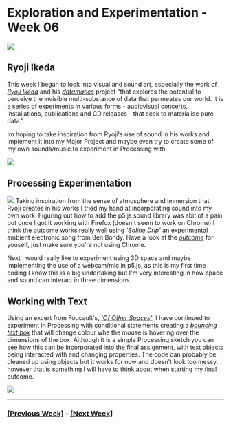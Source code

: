 # Exploration and Experimentation - Week 06
![](ryoji.jpeg) 
## Ryoji Ikeda
This week I began to look into visual and sound art, especially the work of [*Ryoji Ikeda*](http://www.ryojiikeda.com/) and his [*datamatics*](http://www.ryojiikeda.com/project/datamatics/?fbclid=IwAR3fjztq06NIOVAcqhVfksC-cztDaakEeMaU3bNkZ6g3TesdKGrbt7JWp5E) project "that explores the potential to perceive the invisible multi-substance of data that permeates our world. It is a series of experiments in various forms - audiovisual concerts, installations, publications and CD releases - that seek to materialise pure data."

Im hoping to take inspiration from Ryoji's use of sound in his works and implement it into my Major Project and maybe even try to create some of my own sounds/music to experiment in Processing with.

![](concert-datamatics-03.jpg)
 
## Processing Experimentation 
![](random_circles.png) 
Taking inspiration from the sense of atmosphere and immersion that Ryoji creates in his works I tried my hand at incorporating sound into my own work. Figuring out how to add the p5.js sound library was abit of a pain but once I got it working with Firefox (doesn't seem to work on Chrome) I think the outcome works really well using [*'Saline Drip'*](https://bblisss.bandcamp.com/track/saline-drip) an experimental ambient electronic song from Ben Bondy. Have a look at the [*outcome*](https://fergarundel.github.io/CODE-WORDS/week_06/SoundTest/) for youself, just make sure you're not using Chrome.

Next I would really like to experiment using 3D space and maybe implementing the use of a webcam/mic in p5.js, as this is my first time coding I know this is a big undertaking but I'm very interesting in how space and sound can interact in three dimensions.

## Working with Text
Using an excert from Foucault's, [*'Of Other Spaces'*](https://web.mit.edu/allanmc/www/foucault1.pdf),  I have continued to experiment in Processing with conditional statements creating a [*bouncing text box*](https://fergarundel.github.io/CODE-WORDS/week_06/foucault_test/) that will change colour whe the mouse is hovering over the dimensions of the box. Although it is a simple Processing sketch you can see how this can be incorporated into the final assignment, with text objects being interacted with and changing properties. The code can probably be cleaned up using objects but it works for now and doesn't look too messy, however that is something I will have to think about when starting my final outcome.

![](bouncing.gif) 

---

### [[Previous Week]](https://fergarundel.github.io/CODE-WORDS/week_05/) - [[Next Week]](https://fergarundel.github.io/CODE-WORDS/week_07/)

